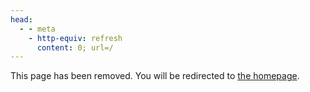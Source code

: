 ```yaml
---
head:
  - - meta
    - http-equiv: refresh
      content: 0; url=/
---
```


This page has been removed. You will be redirected to [the homepage](/).
